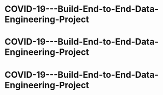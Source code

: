 # COVID-19---Build-End-to-End-Data-Engineering-Project
# COVID-19---Build-End-to-End-Data-Engineering-Project
# COVID-19---Build-End-to-End-Data-Engineering-Project
